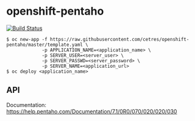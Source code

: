 # openshift-pentaho
[![Build Status](https://travis-ci.org/cetres/openshift-pentaho.svg?branch=master)](https://travis-ci.org/cetres/openshift-pentaho)

```shell
$ oc new-app -f https://raw.githubusercontent.com/cetres/openshift-pentaho/master/template.yaml \
             -p APPLICATION_NAME=<application_name> \
             -p SERVER_USER=<server_user> \
             -p SERVER_PASSWD=<server_password> \
             -p SERVER_NAME=<application_url>
$ oc deploy <application_name>
```

## API
Documentation: https://help.pentaho.com/Documentation/7.1/0R0/070/020/020/030
